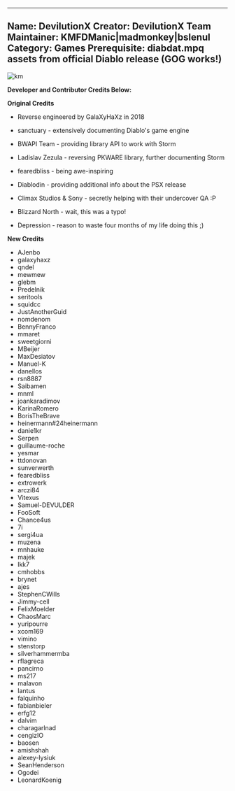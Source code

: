 -----------------------
Name: DevilutionX
Creator: DevilutionX Team 
Maintainer: KMFDManic|madmonkey|bslenul
Category: Games
Prerequisite: diabdat.mpq assets from official Diablo release (GOG works!) 
-----------------------
![km](https://i.imgur.com/1E0m1Iv.png)

**Developer and Contributor Credits Below:**

**Original Credits**

- Reverse engineered by GalaXyHaXz in 2018

- sanctuary - extensively documenting Diablo's game engine

- BWAPI Team - providing library API to work with Storm

- Ladislav Zezula - reversing PKWARE library, further documenting Storm

- fearedbliss - being awe-inspiring

- Diablodin - providing additional info about the PSX release

- Climax Studios & Sony - secretly helping with their undercover QA :P

- Blizzard North - wait, this was a typo!

- Depression - reason to waste four months of my life doing this ;)

**New Credits**

- AJenbo
- galaxyhaxz
- qndel
- mewmew
- glebm
- Predelnik
- seritools
- squidcc
- JustAnotherGuid
- nomdenom
- BennyFranco
- mmaret
- sweetgiorni
- MBeijer
- MaxDesiatov
- Manuel-K
- danellos
- rsn8887
- Saibamen
- mnml
- joankaradimov
- KarinaRomero
- BorisTheBrave
- heinermann#24heinermann
- danie1kr
- Serpen
- guillaume-roche
- yesmar
- ttdonovan
- sunverwerth
- fearedbliss
- extrowerk
- arczi84
- Vitexus
- Samuel-DEVULDER
- FooSoft
- Chance4us
- 7i
- sergi4ua
- muzena
- mnhauke
- majek
- lkk7
- cmhobbs
- brynet
- ajes
- StephenCWills
- Jimmy-cell
- FelixMoelder
- ChaosMarc
- yuripourre
- xcom169
- vimino
- stenstorp
- silverhammermba
- rflagreca
- pancirno
- ms217
- malavon
- lantus
- falquinho
- fabianbieler
- erfg12
- dalvim
- charagarlnad
- cengizIO
- baosen
- amishshah
- alexey-lysiuk
- SeanHenderson
- Ogodei
- LeonardKoenig
